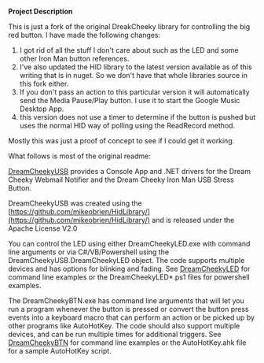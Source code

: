 **Project Description**

This is just a fork of the original DreakCheeky library for controlling the big red button.  I have made the following changes:


1.  I got rid of all the stuff I don't care about such as the LED and some other Iron Man button references.
2. I've also updated the HID library to the latest version available as of this writing that is in nuget.  So we don't have that whole libraries source in this fork either.
3. If you don't pass an action to this particular version it will automatically send the Media Pause/Play button.  I use it to start the Google Music Desktop App.  
4. this version does not use a timer to determine if the button is pushed but uses the normal HID way of polling using the ReadRecord method.


Mostly this was just a proof of concept to see if I could get it working.



What follows is most of the original readme:



[DreamCheekyUSB](https://github.com/gbrayut/dreamcheekyusb) provides a Console App and .NET drivers for the Dream Cheeky Webmail Notifier and the Dream Cheeky Iron Man USB Stress Button.

DreamCheekyUSB was created using the [https://github.com/mikeobrien/HidLibrary/](https://github.com/mikeobrien/HidLibrary/) and is released under the Apache License V2.0

You can control the LED using either DreamCheekyLED.exe with command line arguments or via C#/VB/Powershell using the DreamCheekyUSB.DreamCheekyLED object. The code supports multiple devices and has options for blinking and fading. See [DreamCheekyLED](DreamCheekyLED) for command line examples or the DreamCheekyLED*.ps1 files for powershell examples.

The DreamCheekyBTN.exe has command line arguments that will let you run a program whenever the button is pressed or convert the button press events into a keyboard macro that can perform an action or be picked up by other programs like AutoHotKey. The code should also support multiple devices, and can be run multiple times for additional triggers. See [DreamCheekyBTN](DreamCheekyBTN) for command line examples or the AutoHotKey.ahk file for a sample AutoHotKey script.


